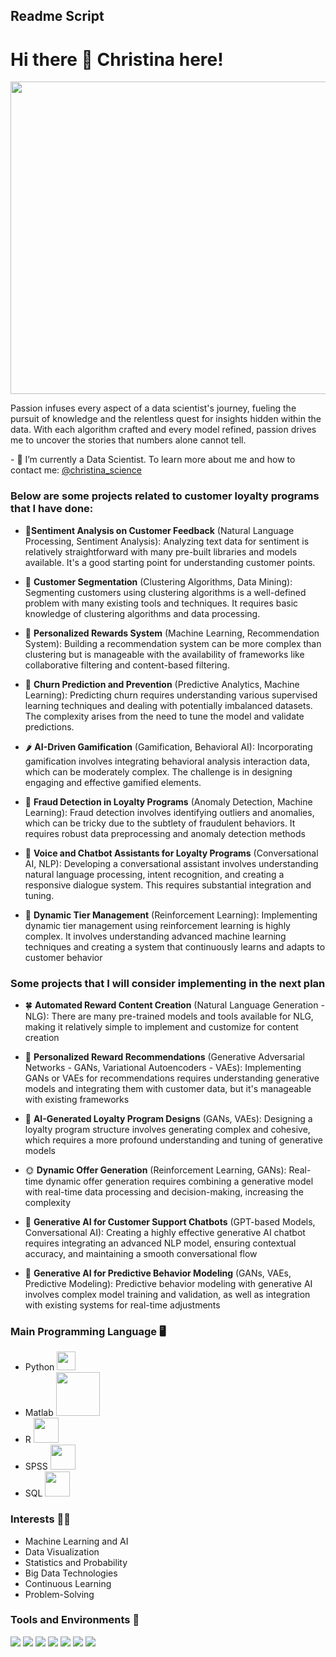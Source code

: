 ## Readme Script 


# Hi there 👋 Christina here!

<p align="center">
  <img src="https://media.licdn.com/dms/image/D4E12AQHmt2HavWsIoQ/article-cover_image-shrink_720_1280/0/1697380698315?e=2147483647&v=beta&t=nxMyxvVygfMhi3TSsv_8UCsSQykVDA77ps2rjAA4_ko" height="500px" width="1000px">
</p>
<p>
Passion infuses every aspect of a data scientist's journey, fueling the pursuit of knowledge and the relentless quest for insights hidden within the data. With each algorithm crafted and every model refined, passion drives me to uncover the stories that numbers alone cannot tell.
</p>  
- 🌱 I’m currently a Data Scientist. To learn more about me and how to contact me: <a href="https://www.linkedin.com/in/ng-lan-anh/">@christina_science</a>

### Below are some projects related to customer loyalty programs that I have done:
- 🍉**Sentiment Analysis on Customer Feedback** (Natural Language Processing, Sentiment Analysis): Analyzing text data for sentiment is relatively straightforward with many pre-built libraries and models available. It's a good starting point for understanding customer points.

- 🌽 **Customer Segmentation** (Clustering Algorithms, Data Mining): Segmenting customers using clustering algorithms is a well-defined problem with many existing tools and techniques. It requires basic knowledge of clustering algorithms and data processing.
- 🍇 **Personalized Rewards System** (Machine Learning, Recommendation System): Building a recommendation system can be more complex than clustering but is manageable with the availability of frameworks like collaborative filtering and content-based filtering.
- 🥝 **Churn Prediction and Prevention** (Predictive Analytics, Machine Learning): Predicting churn requires understanding various supervised learning techniques and dealing with potentially imbalanced datasets. The complexity arises from the need to tune the model and validate predictions.
- 🌶 **AI-Driven Gamification** (Gamification, Behavioral AI): Incorporating gamification involves integrating behavioral analysis interaction data, which can be moderately complex. The challenge is in designing engaging and effective gamified elements.
- 🍋 **Fraud Detection in Loyalty Programs** (Anomaly Detection, Machine Learning): Fraud detection involves identifying outliers and anomalies, which can be tricky due to the subtlety of fraudulent behaviors. It requires robust data preprocessing and anomaly detection methods
- 🍅 **Voice and Chatbot Assistants for Loyalty Programs** (Conversational AI, NLP): Developing a conversational assistant involves understanding natural language processing, intent recognition, and creating a responsive dialogue system. This requires substantial integration and tuning.
- 🍍 **Dynamic Tier Management** (Reinforcement Learning): Implementing dynamic tier management using reinforcement learning is highly complex. It involves understanding advanced machine learning techniques and creating a system that continuously learns and adapts to customer behavior

### Some projects that I will consider implementing in the next plan
- 🍀 **Automated Reward Content Creation** (Natural Language Generation - NLG): There are many pre-trained models and tools available for NLG, making it relatively simple to implement and customize for content creation

- 🍁 **Personalized Reward Recommendations** (Generative Adversarial Networks - GANs, Variational Autoencoders - VAEs): Implementing GANs or VAEs for recommendations requires understanding generative models and integrating them with customer data, but it's manageable with existing frameworks

- 🌻 **AI-Generated Loyalty Program Designs** (GANs, VAEs): Designing a loyalty program structure involves generating complex and cohesive, which requires a more profound understanding and tuning of generative models

- 🌞 **Dynamic Offer Generation** (Reinforcement Learning, GANs): Real-time dynamic offer generation requires combining a generative model with real-time data processing and decision-making, increasing the complexity
- 🌳 **Generative AI for Customer Support Chatbots** (GPT-based Models, Conversational AI): Creating a highly effective generative AI chatbot requires integrating an advanced NLP model, ensuring contextual accuracy, and maintaining a smooth conversational flow
- 🍄 **Generative AI for Predictive Behavior Modeling** (GANs, VAEs, Predictive Modeling): Predictive behavior modeling with generative AI involves complex model training and validation, as well as integration with existing systems for real-time adjustments


### Main Programming Language :desktop_computer: 
- Python <img src="https://encrypted-tbn0.gstatic.com/images?q=tbn:ANd9GcSvMOAPrLV8_sMUg-UVBsFz4MkUc5LgLlkjpA&s" width="30px">
- Matlab <img src="https://encrypted-tbn0.gstatic.com/images?q=tbn:ANd9GcSjLXDsMKPOyRHhFYAaHxTKmrqxdJvvgQtcsA&s" width="70px">
- R <img src="https://encrypted-tbn0.gstatic.com/images?q=tbn:ANd9GcR8lb_mSjDBp1qm1GSrOO13QXDEL-w2Pj5Zfw&s" width="40px">
- SPSS <img src="https://encrypted-tbn0.gstatic.com/images?q=tbn:ANd9GcRcyf1z34cm-702eeaTmlLdzl-IVAkjAXSYlg&s" width="40px">
- SQL  <img src="https://encrypted-tbn0.gstatic.com/images?q=tbn:ANd9GcTPXZSuNVhTZPxF4lpB0oNAZTOX2eISii_oZg&s" width="40px">


### Interests 👨‍💻
- Machine Learning and AI
- Data Visualization
- Statistics and Probability
- Big Data Technologies
- Continuous Learning
- Problem-Solving

### Tools and Environments 🔧
<p>
<img src="https://img.shields.io/badge/OS-Windows-organge?logo=Windows">
<img src="https://img.shields.io/badge/OS-Linux-organge?logo=Linux">
<img src="https://img.shields.io/badge/OS-Chrome-organge?logo=Chrome">
<img src="https://img.shields.io/badge/Editor-VSCode-green?logo=Visual%20Studio%20Code">
<img src="https://img.shields.io/badge/Cloud-Azure-green?logo=Microsoft%20Azure">
<img src="https://img.shields.io/badge/Library-scikit-red">
<img src="https://img.shields.io/badge/Library-Tensorflow-red?logo=Tensorflow">
</a>
</p>





